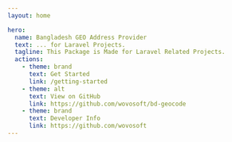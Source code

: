 ```yaml
---
layout: home

hero:
  name: Bangladesh GEO Address Provider
  text: ... for Laravel Projects.
  tagline: This Package is Made for Laravel Related Projects.
  actions:
    - theme: brand
      text: Get Started
      link: /getting-started
    - theme: alt
      text: View on GitHub
      link: https://github.com/wovosoft/bd-geocode
    - theme: brand
      text: Developer Info
      link: https://github.com/wovosoft
---
```


